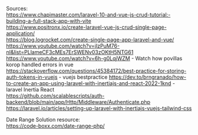 Sources:  
https://www.chapimaster.com/laravel-10-and-vue-js-crud-tutorial:-building-a-full-stack-app-with-vite  
https://www.positronx.io/create-laravel-vue-js-crud-single-page-application/  
https://blog.logrocket.com/create-single-page-app-laravel-and-vue/  
https://www.youtube.com/watch?v=jIzPuM76-nI&list=PLlameCF3cMEs7ErSWENv03zOKtH5NTG61  
https://www.youtube.com/watch?v=6h-g0LqjWZM - Watch how povillas korop handled errors in vue  
https://stackoverflow.com/questions/45384172/best-practice-for-storing-auth-tokens-in-vuejs - vuejs bestpractice
https://dev.to/brngranado/how-to-create-an-app-using-laravel-with-inertiajs-and-react-2022-1knd - laravel Inertia React  
https://github.com/scalablescripts/auth-backend/blob/main/app/Http/Middleware/Authenticate.php
https://laravel.io/articles/setting-up-laravel-with-inertiajs-vuejs-tailwind-css




Date Range Solution resource:  
https://code-boxx.com/date-range-php/
